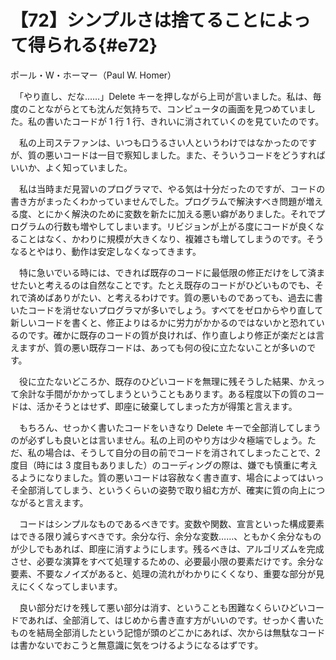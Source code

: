 # 【72】シンプルさは捨てることによって得られる{#e72}

<div class="author">ポール・W・ホーマー（Paul W. Homer）</div>

　「やり直し、だな……」Delete キーを押しながら上司が言いました。私は、毎度のことながらとても沈んだ気持ちで、コンピュータの画面を見つめていました。私の書いたコードが 1 行 1 行、きれいに消されていくのを見ていたのです。

　私の上司ステファンは、いつも口うるさい人というわけではなかったのですが、質の悪いコードは一目で察知しました。また、そういうコードをどうすればいいか、よく知っていました。

　私は当時まだ見習いのプログラマで、やる気は十分だったのですが、コードの書き方がまったくわかっていませんでした。プログラムで解決すべき問題が増える度、とにかく解決のために変数を新たに加える悪い癖がありました。それでプログラムの行数も増やしてしまいます。リビジョンが上がる度にコードが良くなることはなく、かわりに規模が大きくなり、複雑さも増してしまうのです。そうなるとやはり、動作は安定しなくなってきます。

　特に急いでいる時には、できれば既存のコードに最低限の修正だけをして済ませたいと考えるのは自然なことです。たとえ既存のコードがひどいものでも、それで済めばありがたい、と考えるわけです。質の悪いものであっても、過去に書いたコードを消せないプログラマが多いでしょう。すべてをゼロからやり直して新しいコードを書くと、修正よりはるかに労力がかかるのではないかと恐れているのです。確かに既存のコードの質が良ければ、作り直しより修正が楽だとは言えますが、質の悪い既存コードは、あっても何の役に立たないことが多いのです。

　役に立たないどころか、既存のひどいコードを無理に残そうした結果、かえって余計な手間がかかってしまうということもあります。ある程度以下の質のコードは、活かそうとはせず、即座に破棄してしまった方が得策と言えます。

　もちろん、せっかく書いたコードをいきなり Delete キーで全部消してしまうのが必ずしも良いとは言いません。私の上司のやり方は少々極端でしょう。ただ、私の場合は、そうして自分の目の前でコードを消されてしまったことで、2 度目（時には 3 度目もありました）のコーディングの際は、嫌でも慎重に考えるようになりました。質の悪いコードは容赦なく書き直す、場合によってはいっそ全部消してしまう、というくらいの姿勢で取り組む方が、確実に質の向上につながると言えます。

　コードはシンプルなものであるべきです。変数や関数、宣言といった構成要素はできる限り減らすべきです。余分な行、余分な変数……、ともかく余分なものが少しでもあれば、即座に消すようにします。残るべきは、アルゴリズムを完成させ、必要な演算をすべて処理するための、必要最小限の要素だけです。余分な要素、不要なノイズがあると、処理の流れがわかりにくくなり、重要な部分が見えにくくなってしまいます。

　良い部分だけを残して悪い部分は消す、ということも困難なくらいひどいコードであれば、全部消して、はじめから書き直す方がいいのです。せっかく書いたものを結局全部消したという記憶が頭のどこかにあれば、次からは無駄なコードは書かないでおこうと無意識に気をつけるようになるはずです。

